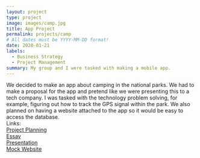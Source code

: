 ```yaml
---
layout: project
type: project
image: images/camp.jpg
title: App Project
permalink: projects/camp
# All dates must be YYYY-MM-DD format!
date: 2020-01-21
labels:
  - Business Strategy
  - Project Management
summary: My group and I were tasked with making a mobile app. 
---
```

We decided to make an app about camping in the national parks. We had to make a proposal for the app and pretend like we were presenting this to a tech company. I was tasked with the technology problem solving, for example, figuring out how to track the GPS signal within the park. We also planned on having a website attached to the app so it would be easy to access the database. 
<br>
Links: 
<br>
<a href="https://github.com/nnagatoshi/nnagatoshi.github.io/blob/master/ITM%20353%20Assignment/01_21_19.pdf"><i class="large github icon"></i>Project Planning</a>
<br>
<a href="https://github.com/nnagatoshi/nnagatoshi.github.io/blob/master/ITM%20353%20Assignment/Venture%20Deliverable.pdf"><i class="large github icon"></i>Essay</a>
<br>
<a href="https://github.com/nnagatoshi/nnagatoshi.github.io/blob/master/ITM%20353%20Assignment/Venture%20Presentation.pdf"><i class="large github icon"></i>Presentation</a>
<br>
<a href="https://www.youtube.com/watch?v=lDRVHM_iL1c"><i class="large github icon"></i>Mock Website</a>
